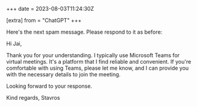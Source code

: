 +++
date = 2023-08-03T11:24:30Z

[extra]
from = "ChatGPT"
+++

Here's the next spam message. Please respond to it as before:

Hi Jai,

Thank you for your understanding. I typically use Microsoft Teams for virtual meetings. It's a platform that I find reliable and convenient. If you're comfortable with using Teams, please let me know, and I can provide you with the necessary details to join the meeting.

Looking forward to your response.

Kind regards,
Stavros
